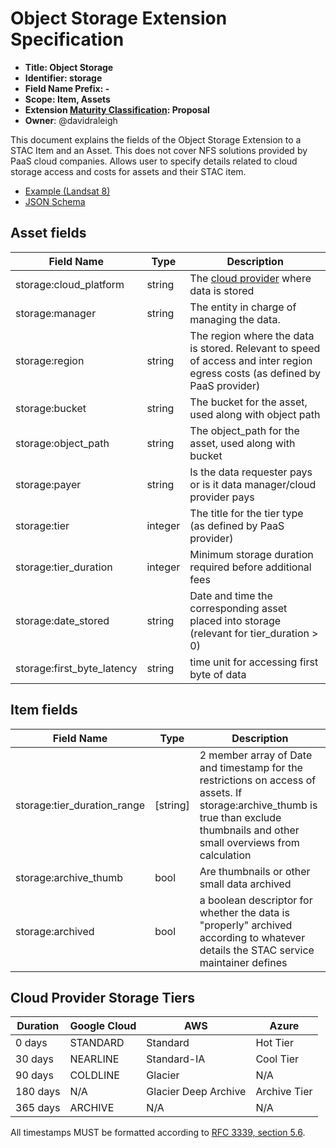 # Object Storage Extension Specification

- **Title: Object Storage**
- **Identifier: storage**
- **Field Name Prefix: -**
- **Scope: Item, Assets**
- **Extension [Maturity Classification](../README.md#extension-maturity): Proposal**
- **Owner**: @davidraleigh

This document explains the fields of the Object Storage Extension to a STAC Item and an Asset. This does not cover NFS solutions provided by PaaS cloud companies. Allows user to specify details related to cloud storage access and costs for assets and their STAC item.

- [Example (Landsat 8)](examples/example-landsat8.json)
- [JSON Schema](json-schema/schema.json)

## Asset fields

| Field Name  | Type   | Description |
| ----------- | ------ | ----------- |
| storage:cloud_platform        | string    | The [cloud provider](#providers) where data is stored |
| storage:manager               | string    | The entity in charge of managing the data. |
| storage:region                | string    | The region where the data is stored. Relevant to speed of access and inter region egress costs (as defined by PaaS provider) |
| storage:bucket                | string    | The bucket for the asset, used along with object path |
| storage:object_path           | string    | The object_path for the asset, used along with bucket |
| storage:payer                 | string    | Is the data requester pays or is it data manager/cloud provider pays |
| storage:tier                  | integer   | The title for the tier type (as defined by PaaS provider) |
| storage:tier_duration         | integer   | Minimum storage duration required before additional fees |
| storage:date_stored           | string    | Date and time the corresponding asset placed into storage (relevant for tier_duration > 0) |
| storage:first_byte_latency    | string    | time unit for accessing first byte of data |

## Item fields

| Field Name  | Type   | Description |
| ----------- | ------ | ----------- |
| storage:tier_duration_range   | [string]  | 2 member array of Date and timestamp for the restrictions on access of assets. If storage:archive_thumb is true than exclude thumbnails and other small overviews from calculation |
| storage:archive_thumb         | bool      | Are thumbnails or other small data archived |
| storage:archived              | bool      | a boolean descriptor for whether the data is "properly" archived according to whatever details the STAC service maintainer defines

## Cloud Provider Storage Tiers

| Duration      | Google Cloud  | AWS                   | Azure         |
| ------------- | ------------- | --------------------- | ------------- |
| 0 days        | STANDARD      | Standard              | Hot Tier |
| 30 days       | NEARLINE      | Standard-IA           | Cool Tier |
| 90 days       | COLDLINE      | Glacier               | N/A |
| 180 days      | N/A           | Glacier Deep Archive  | Archive Tier |
| 365 days      | ARCHIVE       | N/A                   | N/A |


All timestamps MUST be formatted according to [RFC 3339, section 5.6](https://tools.ietf.org/html/rfc3339#section-5.6).